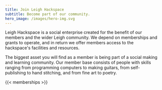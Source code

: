 ```yaml
---
title: Join Leigh Hackspace
subtitle: Become part of our community.
hero_image: /images/hero-img.svg
---
```

Leigh Hackspace is a social enterprise created for the benefit of our members and the wider Leigh community. We depend on memberships and grants to operate, and in return we offer members access to the hackspace's facilities and resources.

The biggest asset you will find as a member is being part of a social making and learning community. Our member base consists of people with skills ranging from programming computers to making guitars, from self-publishing to hand stitching, and from fine art to poetry.

{{< memberships >}}